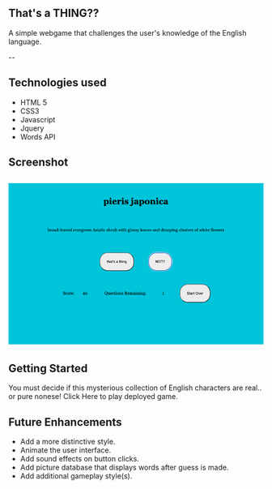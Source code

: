 That's a THING??
--

A simple webgame that challenges the user's knowledge of the English language.

--

Technologies used
--

* HTML 5
* CSS3
* Javascript
* Jquery
* Words API

Screenshot
--

![image](./screenshot.png)
--
Getting Started
--

You must decide if this mysterious collection of English characters are real.. or pure nonese! Click Here to play deployed game.


Future Enhancements
--
* Add a more distinctive style.
* Animate the user interface.
* Add sound effects on button clicks.
* Add picture database that displays words after guess is made.
* Add additional gameplay style(s).
